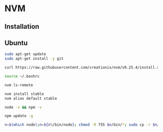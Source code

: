 # NVM

## Installation

## Ubuntu

```sh
sudo apt-get update
sudo apt-get install -y git

curl https://raw.githubusercontent.com/creationix/nvm/v0.25.4/install.sh | bash

source ~/.bashrc

nvm ls-remote

nvm install stable
nvm alias default stable

node -v && npm -v
```

```sh
npm update -g
```

```sh
n=$(which node);n=${n%/bin/node}; chmod -R 755 $n/bin/*; sudo cp -r $n/{bin,lib,share} /usr/local
```
